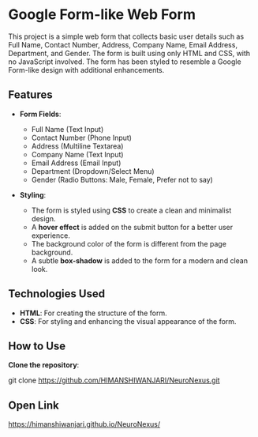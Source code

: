 # Google Form-like Web Form

This project is a simple web form that collects basic user details such as Full Name, Contact Number, Address, Company Name, Email Address, Department, and Gender. The form is built using only HTML and CSS, with no JavaScript involved. The form has been styled to resemble a Google Form-like design with additional enhancements.

## Features

- **Form Fields**:
  - Full Name (Text Input)
  - Contact Number (Phone Input)
  - Address (Multiline Textarea)
  - Company Name (Text Input)
  - Email Address (Email Input)
  - Department (Dropdown/Select Menu)
  - Gender (Radio Buttons: Male, Female, Prefer not to say)
  
- **Styling**:
  - The form is styled using **CSS** to create a clean and minimalist design.
  - A **hover effect** is added on the submit button for a better user experience.
  - The background color of the form is different from the page background.
  - A subtle **box-shadow** is added to the form for a modern and clean look.

## Technologies Used

- **HTML**: For creating the structure of the form.
- **CSS**: For styling and enhancing the visual appearance of the form.

## How to Use

 **Clone the repository**:
 
   git clone https://github.com/HIMANSHIWANJARI/NeuroNexus.git

## Open Link

https://himanshiwanjari.github.io/NeuroNexus/
